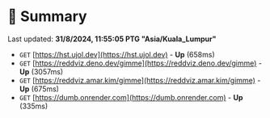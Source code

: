 # 📖 Summary
Last updated: **31/8/2024, 11:55:05 PTG "Asia/Kuala_Lumpur"**

- `GET` [https://hst.ujol.dev](https://hst.ujol.dev) - **Up** (658ms)
- `GET` [https://reddviz.deno.dev/gimme](https://reddviz.deno.dev/gimme) - **Up** (3057ms)
- `GET` [https://reddviz.amar.kim/gimme](https://reddviz.amar.kim/gimme) - **Up** (675ms)
- `GET` [https://dumb.onrender.com](https://dumb.onrender.com) - **Up** (335ms)
